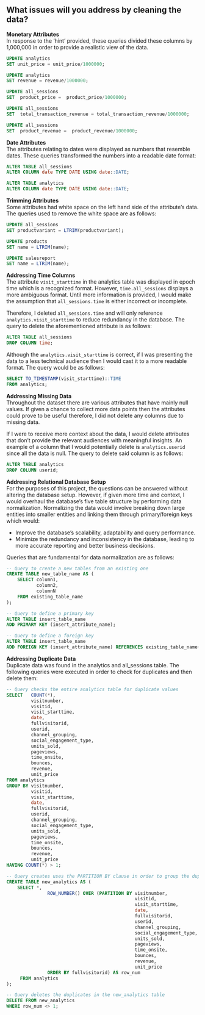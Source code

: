 ## What issues will you address by cleaning the data?

**Monetary Attributes** <br>
In response to the ‘hint’ provided, these queries divided these columns by 1,000,000 in order to provide a realistic view of the data.
```SQL
UPDATE analytics
SET unit_price = unit_price/1000000;
```
```SQL
UPDATE analytics 
SET revenue = revenue/1000000;
```
```SQL
UPDATE all_sessions
SET  product_price =  product_price/1000000;
```
```SQL
UPDATE all_sessions
SET  total_transaction_revenue = total_transaction_revenue/1000000;
```
```SQL
UPDATE all_sessions
SET  product_revenue =  product_revenue/1000000;
```

**Date Attributes** <br>
The attributes relating to dates were displayed as numbers that resemble dates. These queries transformed the numbers into a readable date format:
```SQL
ALTER TABLE all_sessions
ALTER COLUMN date TYPE DATE USING date::DATE;
```
```SQL
ALTER TABLE analytics
ALTER COLUMN date TYPE DATE USING date::DATE;
```
**Trimming Attributes** <br>
Some attributes had white space on the left hand side of the attribute’s data. The queries used to remove the white space are as follows: 
```SQL
UPDATE all_sessions
SET productvariant = LTRIM(productvariant);
```
```SQL
UPDATE products
SET name = LTRIM(name);
```
```SQL
UPDATE salesreport
SET name = LTRIM(name);
```
**Addressing Time Columns** <br>
The attribute `visit_starttime` in the analytics table was displayed in epoch time which is a recognized format. However, `time.all_sessions` displays a more ambiguous format. Until more information is provided, I would make the assumption that `all_sessions.time` is either incorrect or incomplete.

Therefore, I deleted `all_sessions.time` and will only reference `analytics.visit_starttime` to reduce redundancy in the database. The query to delete the aforementioned attribute is as follows:
```SQL
ALTER TABLE all_sessions
DROP COLUMN time;
```
Although the `analytics.visit_starttime` is correct, if I was presenting the data to a less technical audience then I would cast it to a more readable format. The query would be as follows:
```SQL
SELECT TO_TIMESTAMP(visit_starttime)::TIME
FROM analytics;
```
**Addressing Missing Data** <br>
Throughout the dataset there are various attributes that have mainly null values. If given a chance to collect more data points then the attributes could prove to be useful therefore, I did not delete any columns due to missing data.

If I were to receive more context about the data, I would delete attributes that don’t provide the relevant audiences with meaningful insights. An example of a column that I would potentially delete is `analytics.userid` since all the data is null. The query to delete said column is as follows:
```SQL
ALTER TABLE analytics
DROP COLUMN userid;
```
**Addressing Relational Database Setup** <br>
For the purposes of this project, the questions can be answered without altering the database setup. However, if given more time and context, I would overhaul the database’s five table structure by performing data normalization. Normalizing the data would involve breaking down large entities into smaller entities and linking them through primary/foreign keys which would:
* Improve the database’s scalability, adaptability and query performance.
* Minimize the redundancy and inconsistency in the database, leading to more accurate reporting and better business decisions.

Queries that are fundamental for data normalization are as follows: 
```SQL
-- Query to create a new tables from an existing one
CREATE TABLE new_table_name AS (
    SELECT column1,
           column2,
           columnN 
    FROM existing_table_name
); 
```
```SQL
-- Query to define a primary key
ALTER TABLE insert_table_name
ADD PRIMARY KEY (insert_attribute_name);
```
```SQL
-- Query to define a foreign key
ALTER TABLE insert_table_name
ADD FOREIGN KEY (insert_attribute_name) REFERENCES existing_table_name(existing_table_primarykey);
```
**Addressing Duplicate Data** <br>
Duplicate data was found in the analytics and all_sessions table. The following queries were executed in order to check for duplicates and then delete them:
```SQL
-- Query checks the entire analytics table for duplicate values
SELECT 	 COUNT(*), 
         visitnumber,
         visitid,
         visit_starttime,
         date,
         fullvisitorid,
         userid,
         channel_grouping,
         social_engagement_type,
         units_sold,
         pageviews,
         time_onsite,
         bounces,
         revenue,
         unit_price
FROM analytics
GROUP BY visitnumber, 
         visitid,
         visit_starttime,
         date,
         fullvisitorid,
         userid,
         channel_grouping,
         social_engagement_type,
         units_sold,
         pageviews,
         time_onsite,
         bounces,
         revenue,
         unit_price
HAVING COUNT(*) > 1;
```
```SQL
-- Query creates uses the PARTITION BY clause in order to group the duplicates
CREATE TABLE new_analytics AS (
	SELECT *, 
               ROW_NUMBER() OVER (PARTITION BY visitnumber, 
                                               visitid, 
                                               visit_starttime, 
                                               date, 
                                               fullvisitorid, 
                                               userid, 
                                               channel_grouping, 
                                               social_engagement_type, 
                                               units_sold, 
                                               pageviews, 
                                               time_onsite, 
                                               bounces, 
                                               revenue, 
                                               unit_price									
               ORDER BY fullvisitorid) AS row_num					
	 FROM analytics
);
```
```SQL
-- Query deletes the duplicates in the new_analytics table
DELETE FROM new_analytics
WHERE row_num <> 1;
```
